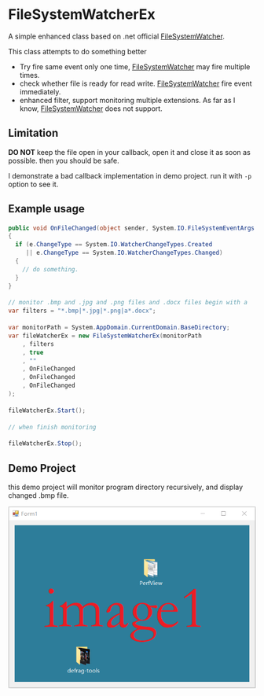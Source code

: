 FileSystemWatcherEx
==================

A simple enhanced class based on .net official [FileSystemWatcher](https://docs.microsoft.com/en-us/dotnet/api/system.io.filesystemwatcher).

This class attempts to do something better

- Try fire same event only one time,  [FileSystemWatcher](https://docs.microsoft.com/en-us/dotnet/api/system.io.filesystemwatcher) may fire multiple times.
- check whether file is ready for read write.  [FileSystemWatcher](https://docs.microsoft.com/en-us/dotnet/api/system.io.filesystemwatcher) fire event immediately.
- enhanced filter,  support monitoring multiple extensions. As far as I know,  [FileSystemWatcher](https://docs.microsoft.com/en-us/dotnet/api/system.io.filesystemwatcher) does not support.



## Limitation

**DO NOT** keep the file open in your callback, open it and close it as soon as possible. then you should be safe.

I demonstrate a bad callback implementation in demo project. run it with `-p` option to see it.



## Example usage

```c#
public void OnFileChanged(object sender, System.IO.FileSystemEventArgs e)
{
  if (e.ChangeType == System.IO.WatcherChangeTypes.Created 
     || e.ChangeType == System.IO.WatcherChangeTypes.Changed)
  {
    // do something.
  }
}

// monitor .bmp and .jpg and .png files and .docx files begin with a
var filters = "*.bmp|*.jpg|*.png|a*.docx";

var monitorPath = System.AppDomain.CurrentDomain.BaseDirectory;
var fileWatcherEx = new FileSystemWatcherEx(monitorPath
    , filters
    , true
    , ""
    , OnFileChanged
    , OnFileChanged
    , OnFileChanged
);

fileWatcherEx.Start();

// when finish monitoring

fileWatcherEx.Stop();
```



## Demo Project

this demo project will monitor program directory recursively, and display changed .bmp file.

 ![result](https://github.com/BianChengNan/FileSystemWatcherEx/blob/master/result.gif)

 

